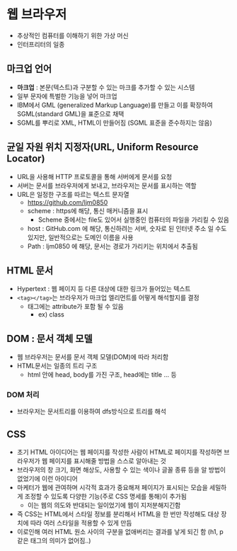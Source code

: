 # 웹 브라우저

- 추상적인 컴퓨터를 이해하기 위한 가상 머신
- 인터프리터의 일종

## 마크업 언어

- **마크업** : 본문(텍스트)과 구분할 수 있는 마크를 추가할 수 있는 시스템
- 일부 문자에 특벌한 기능을 넣어 마크업
- IBM에서 GML (generalized Markup Language)를 만들고 이를 확장하여 SGML(standard GML)을 표준으로 채택
- SGML를 뿌리로 XML, HTML이 만들어짐 (SGML 표준을 준수하지는 않음)

## 균일 자원 위치 지정자(URL, Uniform Resource Locator)

- URL을 사용해 HTTP 프로토콜을 통해 서버에게 문서를 요청
- 서버는 문서를 브라우저에게 보내고, 브라우저는 문서를 표시하는 역할
- URL은 일정한 구조를 따르는 텍스트 문자열
  - https://github.com/ljm0850
  - scheme : https에 해당, 통신 매커니즘을 표시
    - Scheme 중에서는 file도 있어서 실행중인 컴퓨터의 파일을 가리킬 수 있음
  - host : GitHub.com 에 해당, 통신하려는 서버, 숫자로 된 인터넷 주소 일 수도 있지만, 일반적으로는 도메인 이름을 사용
  - Path : ljm0850 에 해당, 문서는 경로가 가리키는 위치에서 추출됨

## HTML 문서

- Hypertext : 웹 페이지 등 다른 대상에 대한 링크가 들어있는 텍스트
- `<tag></tag>`는  브라우저가 마크업 엘리먼트를 어떻게 해석할지를 결정
  - 태그에는 attribute가 포함 될 수 있음
    - ex) class

## DOM : 문서 객체 모델

- 웹 브라우저는 문서를 문서 객체 모델(DOM)에 따라 처리함
- HTML문서는 일종의 트리 구조
  - html 안에 head, body를 가진 구조, head에는 title ... 등

### DOM 처리

- 브라우저는 문서트리를 이용하여 dfs방식으로 트리를 해석

## CSS

- 초기 HTML 아이디어는 웹 페이지를 작성한 사람이 HTML로 페이지를 작성하면 브라우저가 웹 페이지를 표시해줄 방법을 스스로 알아내는 것
- 브라우저의 창 크기, 화면 해상도, 사용할 수 있는 색이나 글꼴 종류 등을 알 방법이 없었기에 이런 아이디어
- 마케터가 웹에 관여하며 시각적 효과가 중요해져 페이지가 표시되는 모습을 세밀하게 조정할 수 있도록 다양한 기능(주로 CSS 명세를 통해)이 추가됨
  - 이는 웹의 의도와 반대되는 일이었기에 웹이 지저분해지긴함
- 즉 CSS는 HTML에서 스타일 정보를 분리해서 HTML을 한 번만 작성해도 대상 장치에 따라 여러 스타일을 적용할 수 있게 만듬
- 이로인해 여러 HTML 원소 사이의 구분을 없애버리는 결과를 낳게 되긴 함 (h1, p 같은 태그의 의미가 없어짐..)  

